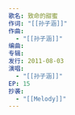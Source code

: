 ```yaml
---
歌名: 致命的甜蜜
作词: "[[孙子涵]]"
作曲:
  - "[[孙子涵]]"
编曲: 
专辑: 
发行: 2011-08-03
演唱:
  - "[[孙子涵]]"
EP: 15
抄袭:
  - "[[Melody]]"
---
```

